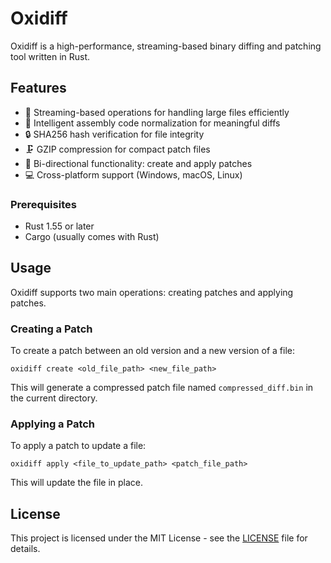 # Oxidiff

Oxidiff is a high-performance, streaming-based binary diffing and patching tool written in Rust.

## Features

- 🚀 Streaming-based operations for handling large files efficiently
- 🧠 Intelligent assembly code normalization for meaningful diffs
- 🔒 SHA256 hash verification for file integrity
- 🗜️ GZIP compression for compact patch files
- 🔄 Bi-directional functionality: create and apply patches
- 💻 Cross-platform support (Windows, macOS, Linux)

### Prerequisites

- Rust 1.55 or later
- Cargo (usually comes with Rust)

## Usage

Oxidiff supports two main operations: creating patches and applying patches.

### Creating a Patch

To create a patch between an old version and a new version of a file:

```
oxidiff create <old_file_path> <new_file_path>
```

This will generate a compressed patch file named `compressed_diff.bin` in the current directory.

### Applying a Patch

To apply a patch to update a file:

```
oxidiff apply <file_to_update_path> <patch_file_path>
```

This will update the file in place.

## License

This project is licensed under the MIT License - see the [LICENSE](LICENSE) file for details.

